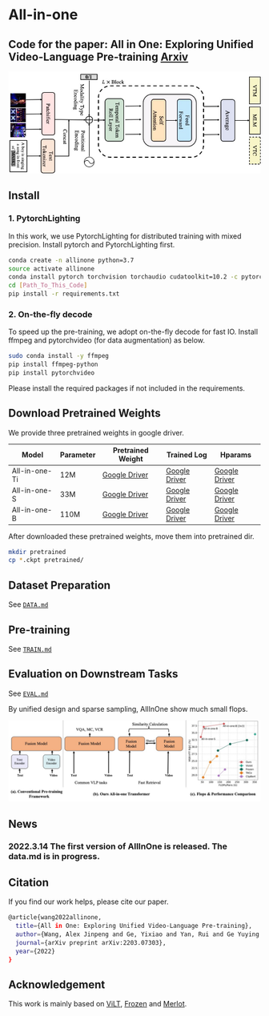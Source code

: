 # All-in-one

Code for the paper: All in One: Exploring Unified Video-Language Pre-training [Arxiv](https://arxiv.org/abs/2203.07303)
---

![ppl](figures/ppl.jpg)

## Install

### 1.  PytorchLighting
In this work, we use PytorchLighting for distributed training with mixed precision.
Install pytorch and PytorchLighting first.

```bash
conda create -n allinone python=3.7
source activate allinone
conda install pytorch torchvision torchaudio cudatoolkit=10.2 -c pytorch
cd [Path_To_This_Code]
pip install -r requirements.txt
```

### 2. On-the-fly decode
To speed up the pre-training, we adopt on-the-fly decode for fast IO.
Install ffmpeg and pytorchvideo (for data augmentation) as below.


```bash
sudo conda install -y ffmpeg
pip install ffmpeg-python
pip install pytorchvideo
```

Please install the required packages if not included in the requirements.

## Download Pretrained Weights
We provide three pretrained weights in google driver.

|  Model   | Parameter | Pretrained Weight  | Trained Log | Hparams |
|  ----  |  ---- | ----  | ---- | ---- |
| All-in-one-Ti | 12M| [Google Driver](https://drive.google.com/file/d/1-mS9U1xRnvumaftjhxJsr_t4WjJ-gp7t/view?usp=sharing) | [Google Driver](https://drive.google.com/file/d/1j27-i7WsNDtj9k0CSnDC9sThMMjMRF-U/view?usp=sharing) | [Google Driver](https://drive.google.com/file/d/1DmZ5apWqIuUMRg7igdN2sHM2INrT_UZo/view?usp=sharing)|
| All-in-one-S |33M| [Google Driver](https://drive.google.com/file/d/1ntyEsFWLG8XQZ9oliYsrRZmhp_OMbQJ-/view?usp=sharing) | [Google Driver](https://drive.google.com/file/d/10uJZUMH10D1QD_o2g0WmXfv47xTAV5hJ/view?usp=sharing) |  [Google Driver](https://drive.google.com/file/d/12levE9kXQbWykJHUKqXNQZz32vtOPRLt/view?usp=sharing)|
| All-in-one-B |110M| [Google Driver](https://drive.google.com/file/d/1z3g891ND6CGCUkVzCXr2647wVG-15uUS/view?usp=sharing) | [Google Driver](https://drive.google.com/file/d/1FBs6HOeXr3Bo_UZLDq13qscLTMqITGWC/view?usp=sharing) | [Google Driver](https://drive.google.com/file/d/1D7OiF9HpIIsFk20LkCUWYThpXo_NPzT0/view?usp=sharing) |

After downloaded these pretrained weights, move them into pretrained dir.
```bash
mkdir pretrained
cp *.ckpt pretrained/
```

## Dataset Preparation
See [`DATA.md`](DATA.md)

## Pre-training
See [`TRAIN.md`](TRAIN.md)

## Evaluation on Downstream Tasks
See [`EVAL.md`](EVAL.md)

By unified design and sparse sampling, AllInOne show much small flops.

![](figures/introduction_new.jpg)

## News
### 2022.3.14 The first version of AllInOne is released. The data.md is in progress.


## Citation
If you find our work helps, please cite our paper.

```bash
@article{wang2022allinone,
  title={All in One: Exploring Unified Video-Language Pre-training},
  author={Wang, Alex Jinpeng and Ge, Yixiao and Yan, Rui and Ge Yuying and Lin, Xudong and Cai, Guanyu  and Wu, Jianping and Shan, Ying and Qie, Xiaohu and Shou, Mike Zheng},
  journal={arXiv preprint arXiv:2203.07303},
  year={2022}
}
```

## Acknowledgement
This work is mainly based on [ViLT](https://github.com/dandelin/ViLT), [Frozen](https://github.com/m-bain/frozen-in-time) and [Merlot](https://github.com/rowanz/merlot).
